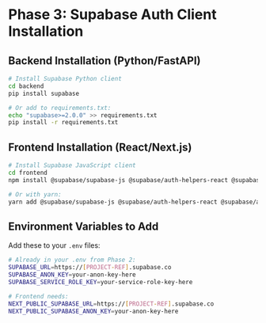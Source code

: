 # Phase 3: Supabase Auth Client Installation

## Backend Installation (Python/FastAPI)

```bash
# Install Supabase Python client
cd backend
pip install supabase

# Or add to requirements.txt:
echo "supabase>=2.0.0" >> requirements.txt
pip install -r requirements.txt
```

## Frontend Installation (React/Next.js)

```bash
# Install Supabase JavaScript client
cd frontend
npm install @supabase/supabase-js @supabase/auth-helpers-react @supabase/auth-helpers-nextjs

# Or with yarn:
yarn add @supabase/supabase-js @supabase/auth-helpers-react @supabase/auth-helpers-nextjs
```

## Environment Variables to Add

Add these to your `.env` files:

```bash
# Already in your .env from Phase 2:
SUPABASE_URL=https://[PROJECT-REF].supabase.co
SUPABASE_ANON_KEY=your-anon-key-here
SUPABASE_SERVICE_ROLE_KEY=your-service-role-key-here

# Frontend needs:
NEXT_PUBLIC_SUPABASE_URL=https://[PROJECT-REF].supabase.co
NEXT_PUBLIC_SUPABASE_ANON_KEY=your-anon-key-here
```